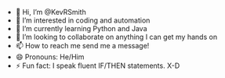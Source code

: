 - 👋 Hi, I’m @KevRSmith
- 👀 I’m interested in coding and automation
- 🌱 I’m currently learning Python and Java
- 💞️ I’m looking to collaborate on anything I can get my hands on
- 📫 How to reach me send me a message!
- 😄 Pronouns: He/Him
- ⚡ Fun fact: I speak fluent IF/THEN statements. X-D

<!---
KevRSmith/KevRSmith is a ✨ special ✨ repository because its `README.md` (this file) appears on your GitHub profile.
You can click the Preview link to take a look at your changes.
--->
